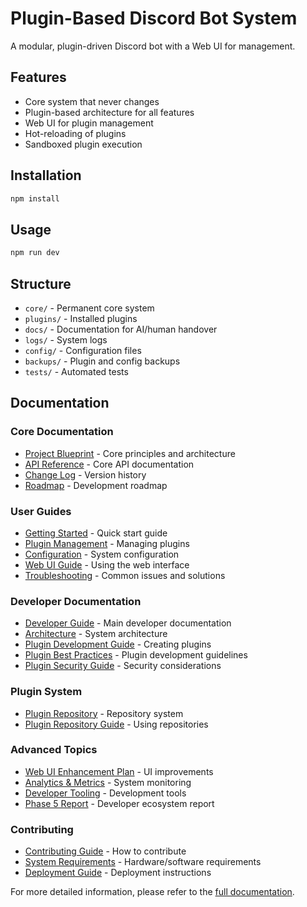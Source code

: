 # Plugin-Based Discord Bot System

A modular, plugin-driven Discord bot with a Web UI for management.

## Features
- Core system that never changes
- Plugin-based architecture for all features
- Web UI for plugin management
- Hot-reloading of plugins
- Sandboxed plugin execution

## Installation
```bash
npm install
```

## Usage
```bash
npm run dev
```

## Structure
- `core/` - Permanent core system
- `plugins/` - Installed plugins
- `docs/` - Documentation for AI/human handover
- `logs/` - System logs
- `config/` - Configuration files
- `backups/` - Plugin and config backups
- `tests/` - Automated tests

## Documentation

### Core Documentation
- [Project Blueprint](PROJECT_BLUEPRINT.md) - Core principles and architecture
- [API Reference](docs/api-reference.md) - Core API documentation
- [Change Log](docs/change-log.md) - Version history
- [Roadmap](docs/roadmap.md) - Development roadmap

### User Guides
- [Getting Started](docs/developers/getting-started.md) - Quick start guide
- [Plugin Management](docs/plugin-management.md) - Managing plugins
- [Configuration](docs/configuration.md) - System configuration
- [Web UI Guide](docs/web-ui-guide.md) - Using the web interface
- [Troubleshooting](docs/troubleshooting.md) - Common issues and solutions

### Developer Documentation
- [Developer Guide](docs/developers/index.md) - Main developer documentation
- [Architecture](docs/developers/architecture.md) - System architecture
- [Plugin Development Guide](docs/plugin-dev-guide.md) - Creating plugins
- [Plugin Best Practices](docs/plugin-best-practices.md) - Plugin development guidelines
- [Plugin Security Guide](docs/plugin-security-guide.md) - Security considerations

### Plugin System
- [Plugin Repository](docs/plugin-repository.md) - Repository system
- [Plugin Repository Guide](docs/plugin-repository-guide.md) - Using repositories

### Advanced Topics
- [Web UI Enhancement Plan](docs/web-ui-enhancement-plan.md) - UI improvements
- [Analytics & Metrics](docs/analytics-metrics.md) - System monitoring
- [Developer Tooling](docs/developer-tooling.md) - Development tools
- [Phase 5 Report](docs/phase-5-report.md) - Developer ecosystem report

### Contributing
- [Contributing Guide](docs/contributing.md) - How to contribute
- [System Requirements](docs/system-requirements.md) - Hardware/software requirements
- [Deployment Guide](docs/deployment-guide.md) - Deployment instructions

For more detailed information, please refer to the [full documentation](docs/README.md).